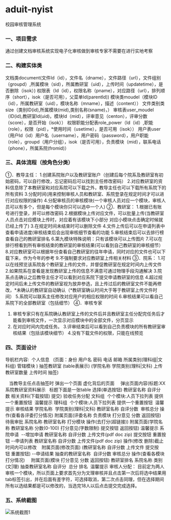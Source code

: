 # aduit-nyist
校园审核管理系统
### 一、项目需求
通过创建文档审核系统实现电子化审核做到审核专家不需要在进行实地考察
### 二、构建实体类
文档类document(文件Id（id），文件名（dname），文件路径（url），文件组别（groupd）,所属模块（sid），所属教研室（uid），上传时间（updatetime），是否删除（isok）)
权限表（Id（id），权限名称（pname），对应路径（url），排列顺序（short），isok（是否可用），父菜单Id(parentId))
模块类moudel（模块ID（id），所属教研室（uid），模块名称（mname），描述（content））
文件类别类size（类别ID(id),所属模块(mid),类别名称(sname)，）
审核表user_moudel（ID(id),教研室Id(uid)，模块Id（mid），评审意见（centon），评审分数（score），是否开始（isok））
权限职能分配表role_power（Id（id）,职能（role），权限（pid），*使用时间（usetime），是否可用（isok））
用户表user（用户Id（id）用户名（username），用户密码（password），用户职能（role），groupd（用户分组），isok（是否可用），负责模块（mid），联系电话（phone），所属系院(fromid)）
### 三、具体流程（按角色分类）
①．教导主任：
1.创建系院账户以及教研室账户（创建后每个院系及教研室有初始密码，可以自行修改，忘记密码后可以找到主任修改密码）
2.对应教研室的资料信息除了本教研室和对应系院可以下载之外，教导主任也可以下载所有系院下的所有资料
3.分配时间(用来控制审核人员和教研室、系院登录在规定时间才可以进行对应权限的操作)
4.分配审核员的审核模块(一个审核人员对应一个模块，审核人员可以有多个，但是每个模块你只可以选中一个人)
②．教研室：
1.根据已有账号进行登录，并可以修改密码
2.根据模块上传对应文件，可以批量上传(当教研室人员点击对应模块上传时，对应着有该模块下小部分 对应小模块点击确定时候就已经上传了)
3.在规定时间未结束时可以删除文件
4.文件上传后可以在申请列表中查看申请进度(审核结束后会出现审核细节查看的功能
5.审核结束后可以去排行榜查看自己的教研室排名
6.第九模块特殊说明：只有该模块可以上传图片
7.可以在排行榜看到所有审核结束的教研室的审核结果(可以看到自己教研室的审核细节）
8.对应教研室可以根据年份查看自己教研室的往年申请，同时对应的文件也可以下载下来，作为今年的参考
9.不强制要求对应教研室上传相关材料
③．院系：
1.可以在线预览该系院各个教研室上传的文件，并督促教研室在规定时间内上传文件 
2.如果院系在查看是发现教研室上传的信息不满意可通过物理手段沟通解决
3.院系点击确认之后教导主任才可以看到对应系院下提交申请教研室的信息
4.超过规定时间后未上传文件的教研室视为放弃参选，且上传过后的教研室文件不能再修改，*未确认的教研室自动确认（*教研室确认时间大于等于教研室上传文件时间）
5.系院可以联系主任修改对应用户的相应权限的时间
6.审核结果可以看自己系院下的全部教研室（包括细节）
④．审核专家
1. 审核专家只有在系院确认教研室上传的文件后并且教研室主任分配完任务后才能看到审核文件，一次显示对应模块中的全部文件，分页显示
2. 在对应时间内完成任务。
3.评审结束后可以看到自己负责模块的所有教研室审核结果（包括该模块细节）
4.没有下载文件的权限，只能在线预览
### 四、页面设计
导航栏内容: 
个人信息  
(页面：身份 用户名 密码 电话 邮箱 所属类别(理科组|文科组) 管辖模块 )
抽签教研室 
(table表展示) (学院名称 学院类别(理科|文科) 上传教研室数量 上传时间 抽签)

   当教导主任点击抽签时 弹出一个页面 虚化背后的页面 
   弹出页面内容(标题:XX系院教研室资料展示   标题下面是一张table 选择(单选按钮) 教研室名称 自评分数 相关资料(下载按钮) 提交)
验收任务分配
文科组  个个模块:人员下拉列表 提供一个重置按钮  温馨提示
理科组  个个模块:人员下拉列表 提供一个重置按钮  温馨提示
审核结果
学院名称  学院类别(理科|文科) 教研室名称 自评分数  审核总分 操作(查看各评委打分情况)
附属页面(评委名称 负责模块 打分意见 分数 返回按钮)
待我审批 系院名称 教研室名称 打分模块 操作(去打分(超链接))
附属页面(学院名称 教研室名称 分数(0-100) 打分意见(字数限制) 提交按钮 返回按钮) 温馨提示
系院申请 
--增加申请 教研室名称 自评分数 上传文件(pdf doc zip) 提交按钮 重置按钮
--申请列表 教研室名称 自评分数 上传文件(pdf doc zip) 操作(修改 删除)截止时间内可以修改
   附属页面(修改页面) (教研室名称 自评分数 上传文件 提交按钮 重置按钮)
--申请结果 抽查的教研室名称  自评分数 审核总分 操作(查看各模块打分情况)
    附属页面(模块 打分意见 分数 返回按钮)
教研室排名 
系院名称 类别(文|理) 抽查教研室名称 自评分  总分 排名 
温馨提示
审核人分配：
目前定为两人审核一个模块，所以页面上要求首先分为文理审核并且点击第一次后将选中结果用tab标签引出，并在后面有差字符，可选择取消，第二次点击同理，但在选择期间所有以选结果都是可以修改的，当选完18人以后点击提交完成选择。
### 五、系统截图
![系统截图1](https://github.com/moran8080/aduit-nyist/blob/master/%E5%9B%BE%E7%89%871.png)
